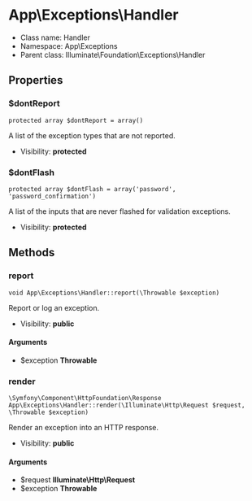 App\Exceptions\Handler
===============






* Class name: Handler
* Namespace: App\Exceptions
* Parent class: Illuminate\Foundation\Exceptions\Handler





Properties
----------


### $dontReport

    protected array $dontReport = array()

A list of the exception types that are not reported.



* Visibility: **protected**


### $dontFlash

    protected array $dontFlash = array('password', 'password_confirmation')

A list of the inputs that are never flashed for validation exceptions.



* Visibility: **protected**


Methods
-------


### report

    void App\Exceptions\Handler::report(\Throwable $exception)

Report or log an exception.



* Visibility: **public**


#### Arguments
* $exception **Throwable**



### render

    \Symfony\Component\HttpFoundation\Response App\Exceptions\Handler::render(\Illuminate\Http\Request $request, \Throwable $exception)

Render an exception into an HTTP response.



* Visibility: **public**


#### Arguments
* $request **Illuminate\Http\Request**
* $exception **Throwable**



